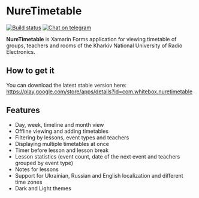 # NureTimetable

[![Build status](https://github.com/maxkoshevoi/NureTimetable/workflows/Build/badge.svg?event=push)](https://github.com/maxkoshevoi/NureTimetable/actions)
[![Chat on telegram](https://img.shields.io/badge/chat-on%20telegram-blue)](https://t.me/nuretimetable_group)

**NureTimetable** is Xamarin Forms application for viewing timetable of groups, teachers and rooms of the Kharkiv National University of Radio Electronics.

## How to get it
You can download the latest stable version here: https://play.google.com/store/apps/details?id=com.whitebox.nuretimetable

## Features

- Day, week, timeline and month view
- Offline viewing and adding timetables
- Filtering by lessons, event types and teachers
- Displaying multiple timetables at once
- Timer before lesson and lesson break
- Lesson statistics (event count, date of the next event and teachers grouped by event type)
- Notes for lessons
- Support for Ukrainian, Russian and English localization and different time zones
- Dark and Light themes
